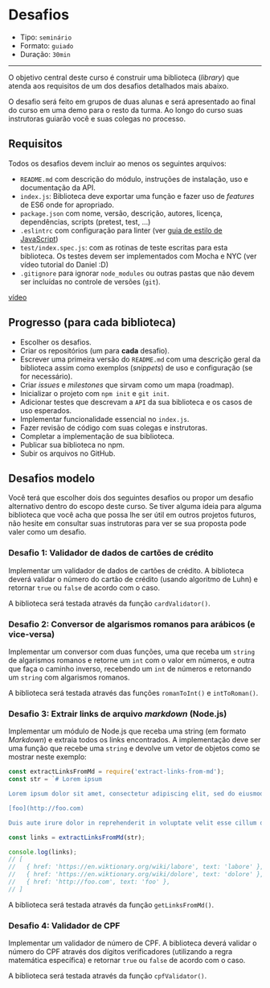 # Desafios

* Tipo: `seminário`
* Formato: `guiado`
* Duração: `30min`

***

O objetivo central deste curso é construir uma biblioteca (_library_) que atenda
aos requisitos de um dos desafios detalhados mais abaixo.

O desafio será feito em grupos de duas alunas e será apresentado ao final do
curso em uma demo para o resto da turma. Ao longo do curso suas instrutoras
guiarão você e suas colegas no processo.

## Requisitos

Todos os desafios devem incluir ao menos os seguintes arquivos:

* `README.md` com descrição do módulo, instruções de instalação, uso e
  documentação da API.
* `index.js`: Biblioteca deve exportar uma função e fazer uso de _features_ de
  ES6 onde for apropriado.
* `package.json` com nome, versão, descrição, autores, licença, dependências,
  scripts (pretest, test, ...)
* `.eslintrc` com configuração para linter (ver [guia de estilo de JavaScript](https://github.com/Laboratoria/js-style-guide))
* `test/index.spec.js`: com as rotinas de teste escritas para esta biblioteca.
  Os testes devem ser implementados com Mocha e NYC (ver vídeo tutorial do
  Daniel :D)
* `.gitignore` para ignorar `node_modules` ou outras pastas que não devem ser
  incluídas no controle de versões (`git`).

[vídeo](https://www.youtube.com/watch?v=kI__3q1HdFE)

## Progresso (para cada biblioteca)

* Escolher os desafios.
* Criar os repositórios (um para **cada** desafio).
* Escrever uma primeira versão do `README.md` com uma descrição geral da
  biblioteca assim como exemplos (*snippets*) de uso e configuração (se for
  necessário).
* Criar *issues* e *milestones* que sirvam como um mapa (roadmap).
* Inicializar o projeto com `npm init` e `git init`.
* Adicionar testes que descrevam a `API` da sua biblioteca e os casos de uso
  esperados.
* Implementar funcionalidade essencial no `index.js`.
* Fazer revisão de código com suas colegas e instrutoras.
* Completar a implementação de sua biblioteca.
* Publicar sua biblioteca no npm.
* Subir os arquivos no GitHub.

## Desafios modelo

Você terá que escolher dois dos seguintes desafios ou propor um desafio
alternativo dentro do escopo deste curso. Se tiver alguma ideia para alguma
biblioteca que você acha que possa lhe ser útil em outros projetos futuros,
não hesite em consultar suas instrutoras para ver se sua proposta pode valer
como um desafio.

### Desafio 1: Validador de dados de cartões de crédito

Implementar um validador de dados de cartões de crédito. A biblioteca deverá
validar o número do cartão de crédito (usando algoritmo de Luhn) e retornar `true`
ou `false` de acordo com o caso.

A biblioteca será testada através da função `cardValidator()`.

### Desafio 2: Conversor de algarismos romanos para arábicos (e vice-versa)

Implementar um conversor com duas funções, uma que receba um `string` de
algarismos romanos e retorne um `int` com o valor em números, e outra que faça o
caminho inverso, recebendo um `int` de números e retornando um `string` com
algarismos romanos.

A biblioteca será testada através das funções `romanToInt()` e `intToRoman()`.

### Desafio 3: Extrair links de arquivo *markdown* (Node.js)

Implementar um módulo de Node.js que receba uma string (em formato *Markdown*) e
extraia todos os links encontrados. A implementação deve ser uma função que
recebe uma `string` e devolve um vetor de objetos como se mostrar neste exemplo:

```js
const extractLinksFromMd = require('extract-links-from-md');
const str = `# Lorem ipsum

Lorem ipsum dolor sit amet, consectetur adipiscing elit, sed do eiusmod tempor  incididunt ut [labore](https://en.wiktionary.org/wiki/labore) et [dolore](https://en.wiktionary.org/wiki/dolore) magna aliqua. Ut enim ad minim veniam, quis nostrud exercitation ullamco laboris nisi ut aliquip ex ea commodo consequat.

[foo](http://foo.com)

Duis aute irure dolor in reprehenderit in voluptate velit esse cillum dolore eu fugiat nulla pariatur. Excepteur sint occaecat cupidatat non proident, sunt in culpa qui officia deserunt mollit anim id est laborum.`;

const links = extractLinksFromMd(str);

console.log(links);
// [
//   { href: 'https://en.wiktionary.org/wiki/labore', text: 'labore' },
//   { href: 'https://en.wiktionary.org/wiki/dolore', text: 'dolore' },
//   { href: 'http://foo.com', text: 'foo' },
// ]
```

A biblioteca será testada através da função `getLinksFromMd()`.

### Desafio 4: Validador de CPF

Implementar um validador de número de CPF. A biblioteca deverá validar o número
do CPF através dos dígitos verificadores (utilizando a regra matemática
específica) e retornar `true` ou `false` de acordo com o caso.

A biblioteca será testada através da função `cpfValidator()`.

